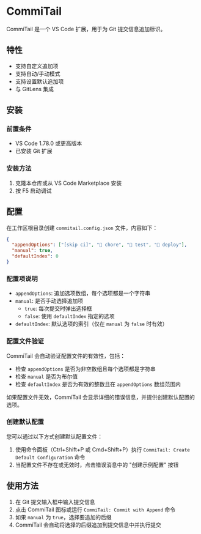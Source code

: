 
# CommiTail

CommiTail 是一个 VS Code 扩展，用于为 Git 提交信息追加标识。

## 特性

- 支持自定义追加项
- 支持自动/手动模式
- 支持设置默认追加项
- 与 GitLens 集成

## 安装

### 前置条件

- VS Code 1.78.0 或更高版本
- 已安装 Git 扩展

### 安装方法

1. 克隆本仓库或从 VS Code Marketplace 安装
2. 按 F5 启动调试

## 配置

在工作区根目录创建 `commitail.config.json` 文件，内容如下：

```json
{
  "appendOptions": ["[skip ci]", "🔧 chore", "🧪 test", "🚀 deploy"],
  "manual": true,
  "defaultIndex": 0
}
```

### 配置项说明

- `appendOptions`: 追加选项数组，每个选项都是一个字符串
- `manual`: 是否手动选择追加项
  - `true`: 每次提交时弹出选择框
  - `false`: 使用 `defaultIndex` 指定的选项
- `defaultIndex`: 默认选项的索引（仅在 `manual` 为 `false` 时有效）

### 配置文件验证

CommiTail 会自动验证配置文件的有效性，包括：

- 检查 `appendOptions` 是否为非空数组且每个选项都是字符串
- 检查 `manual` 是否为布尔值
- 检查 `defaultIndex` 是否为有效的整数且在 `appendOptions` 数组范围内

如果配置文件无效，CommiTail 会显示详细的错误信息，并提供创建默认配置的选项。

### 创建默认配置

您可以通过以下方式创建默认配置文件：

1. 使用命令面板（Ctrl+Shift+P 或 Cmd+Shift+P）执行 `CommiTail: Create Default Configuration` 命令
2. 当配置文件不存在或无效时，点击错误消息中的 "创建示例配置" 按钮

## 使用方法

1. 在 Git 提交输入框中输入提交信息
2. 点击 CommiTail 图标或运行 `CommiTail: Commit with Append` 命令
3. 如果 `manual` 为 `true`，选择要追加的后缀
4. CommiTail 会自动将选择的后缀追加到提交信息中并执行提交
